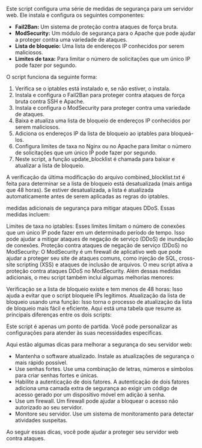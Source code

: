 Este script configura uma série de medidas de segurança para um servidor web. Ele instala e configura os seguintes componentes:


* **Fail2Ban:** Um sistema de proteção contra ataques de força bruta.
* **ModSecurity:** Um módulo de segurança para o Apache que pode ajudar a proteger contra uma variedade de ataques.
* **Lista de bloqueio:** Uma lista de endereços IP conhecidos por serem maliciosos.
* **Limites de taxa:** Para limitar o número de solicitações que um único IP pode fazer por segundo.

O script funciona da seguinte forma:

1. Verifica se o iptables está instalado e, se não estiver, o instala.
2. Instala e configura o Fail2Ban para proteger contra ataques de força bruta contra SSH e Apache.
3. Instala e configura o ModSecurity para proteger contra uma variedade de ataques.
4. Baixa e atualiza uma lista de bloqueio de endereços IP conhecidos por serem maliciosos.
5. Adiciona os endereços IP da lista de bloqueio ao iptables para bloqueá-los.
6. Configura limites de taxa no Nginx ou no Apache para limitar o número de solicitações que um único IP pode fazer por segundo.
7. Neste script, a função update_blocklist é chamada para baixar e atualizar a lista de bloqueio.

A verificação da última modificação do arquivo combined_blocklist.txt é feita para determinar se a lista de bloqueio está desatualizada (mais antiga que 48 horas). Se estiver desatualizada, a lista é atualizada automaticamente antes de serem aplicadas as regras do iptables.

medidas adicionais de segurança para mitigar ataques DDoS. Essas medidas incluem:

Limites de taxa no iptables: Esses limites limitam o número de conexões que um único IP pode fazer em um determinado período de tempo. Isso pode ajudar a mitigar ataques de negação de serviço (DDoS) de inundação de conexões.
Proteção contra ataques de negação de serviço (DDoS) no ModSecurity: O ModSecurity é um firewall de aplicativo web que pode ajudar a proteger seu site de ataques comuns, como injeção de SQL, cross-site scripting (XSS) e ataques de inclusão de arquivos. O meu script ativa a proteção contra ataques DDoS no ModSecurity.
Além dessas medidas adicionais, o meu script também inclui algumas melhorias menores:

Verificação se a lista de bloqueio existe e tem menos de 48 horas: Isso ajuda a evitar que o script bloqueie IPs legítimos.
Atualização da lista de bloqueio usando uma função: Isso torna o processo de atualização da lista de bloqueio mais fácil e eficiente.
Aqui está uma tabela que resume as principais diferenças entre os dois scripts:


Este script é apenas um ponto de partida. Você pode personalizar as configurações para atender às suas necessidades específicas.

Aqui estão algumas dicas para melhorar a segurança do seu servidor web:

* Mantenha o software atualizado. Instale as atualizações de segurança o mais rápido possível.
* Use senhas fortes. Use uma combinação de letras, números e símbolos para criar senhas fortes e únicas.
* Habilite a autenticação de dois fatores. A autenticação de dois fatores adiciona uma camada extra de segurança ao exigir um código de acesso gerado por um dispositivo móvel em adição à senha.
* Use um firewall. Um firewall pode ajudar a bloquear o acesso não autorizado ao seu servidor.
* Monitore seu servidor. Use um sistema de monitoramento para detectar atividades suspeitas.

Ao seguir essas dicas, você pode ajudar a proteger seu servidor web contra ataques.
